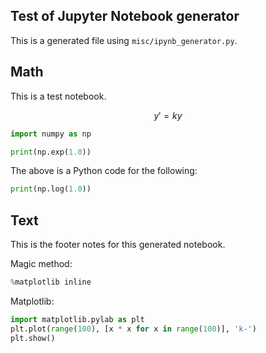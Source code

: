 ## Test of Jupyter Notebook generator

This is a generated file using `misc/ipynb_generator.py`.
<!--- --->
## Math

This is a test notebook.

$$y'=ky$$
<!---python--->
```python
import numpy as np

print(np.exp(1.0))
```
<!--- --->
The above is a Python code for the following:

```python
print(np.log(1.0))
```
<!--- --->
## Text

This is the footer notes for this generated notebook.

Magic method:
<!---python--->
```python
%matplotlib inline
```
<!--- --->
Matplotlib:
<!---python--->
```python
import matplotlib.pylab as plt
plt.plot(range(100), [x * x for x in range(100)], 'k-')
plt.show()
```
